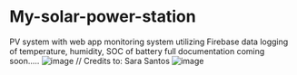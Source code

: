 # My-solar-power-station
PV system with web app monitoring system utilizing Firebase data logging of temperature, humidity, SOC of battery
full documentation coming soon.....
![image](https://github.com/MrEstefano/My-solar-power-station/assets/79326044/81258da5-2de6-48ac-9238-4b57d0e8260c)
// Credits to: Sara Santos
![image](https://github.com/MrEstefano/My-solar-power-station/assets/79326044/9b3c222c-c667-4574-8624-d3d8e8d41df9)
